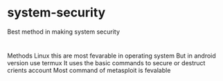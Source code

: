 # system-security
Best method in making system security
#
Methods
Linux this are most fevarable in operating system 
But in android version use termux 
It uses the basic commands to secure or destruct crients account
Most command of metasploit is fevalable
